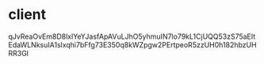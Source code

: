 # client
qJvReaOvEm8D8lxlYeYJasfApAVuLJhO5yhmuIN7lo79kL1CjUQQ53zS75aEItEdaWLNksuIA1slxqhi7bFfg73E350q8kWZpgw2PErtpeoR5zzUH0h182hbzUHRR3Gl
